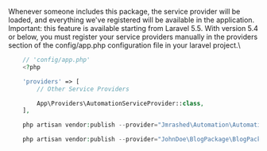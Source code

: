 Whenever someone includes this package, the service provider will be loaded, and everything we've registered will be available in the application.
Important: this feature is available starting from Laravel 5.5. With version 5.4 or below, you must register your service providers manually in the providers section of the config/app.php configuration file in your laravel project.\

```php
    // 'config/app.php'
    <?php

    'providers' => [
        // Other Service Providers

        App\Providers\AutomationServiceProvider::class,
    ],
```

```php
    php artisan vendor:publish --provider="Jmrashed\Automation\AutomationServiceProvider" --tag="config"
```

```php
    php artisan vendor:publish --provider="JohnDoe\BlogPackage\BlogPackageServiceProvider" --tag="migrations"
```
